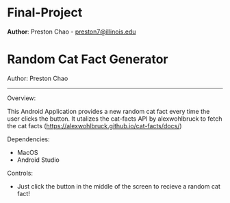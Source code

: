 # Final-Project

**Author**: Preston Chao - [preston7@illinois.edu](mailto:example@illinois.edu)

# Random Cat Fact Generator

Author: Preston Chao

---
Overview: 

This Android Application provides a new random cat fact every time the user clicks the button.
It utalizes the cat-facts API by alexwohlbruck to fetch the cat facts (https://alexwohlbruck.github.io/cat-facts/docs/)

Dependencies:
- MacOS
- Android Studio


Controls:
- Just click the button in the middle of the screen to recieve a random cat fact!
